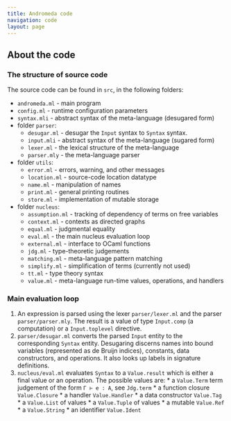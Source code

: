 ```yaml
---
title: Andromeda code
navigation: code
layout: page
---
```


## About the code

### The structure of source code

The source code can be found in `src`, in the following folders:

* `andromeda.ml` - main program
* `config.ml` - runtime configuration parameters
* `syntax.mli` - abstract syntax of the meta-language (desugared form)
* folder `parser`:
   * `desugar.ml` - desugar the `Input` syntax to `Syntax` syntax.
   * `input.mli` - abstract syntax of the meta-language (sugared form)
   * `lexer.ml` - the lexical structure of the meta-language
   * `parser.mly` - the meta-language parser
* folder `utils`:
   * `error.ml` - errors, warning, and other messages
   * `location.ml` - source-code location datatype
   * `name.ml` - manipulation of names
   * `print.ml` - general printing routines
   * `store.ml` - implementation of mutable storage
* folder `nucleus`:
   * `assumption.ml` - tracking of dependency of terms on free variables
   * `context.ml` - contexts as directed graphs
   * `equal.ml` - judgmental equality
   * `eval.ml` - the main nucleus evaluation loop
   * `external.ml` - interface to OCaml functions
   * `jdg.ml` - type-theoretic judgements
   * `matching.ml` - meta-language pattern matching
   * `simplify.ml` - simplification of terms (currently not used)
   * `tt.ml` - type theory syntax
   * `value.ml` - meta-language run-time values, operations, and handlers

### Main evaluation loop

1. An expression is parsed using the lexer `parser/lexer.ml` and the parser `parser/parser.mly`.
   The result is a value of type `Input.comp` (a computation) or  a `Input.toplevel` directive.
2. `parser/desugar.ml` converts the parsed `Input` entity to the corresponding `Syntax` entity.
   Desugaring discerns names into bound variables (represented as de Bruijn indices),
   constants, data constructors, and operations. It also looks up labels in signature definitions.
3. `nucleus/eval.ml` evaluates `Syntax` to a `Value.result` which is either a final value
   or an operation. The possible values are:
       * a `Value.Term` term judgement of the form `Γ ⊢ e : A`, see `Jdg.term`
       * a function closure `Value.Closure` 
       * a handler `Value.Handler`
       * a data constructor `Value.Tag`
       * a `Value.List` of values
       * a `Value.Tuple` of values
       * a mutable `Value.Ref`
       * a `Value.String`
       * an identifier `Value.Ident`

